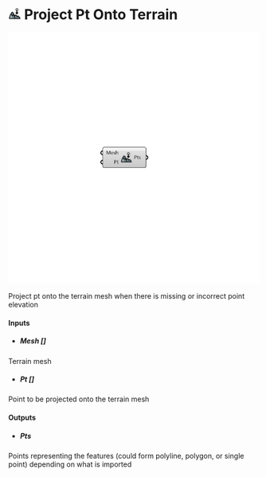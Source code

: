 # ![](../../images/icons/Project_Pt_Onto_Terrain.png) Project Pt Onto Terrain

![](../../images/components/Project_Pt_Onto_Terrain.png)

Project pt onto the terrain mesh when there is missing or incorrect point elevation

#### Inputs
* ##### Mesh []
Terrain mesh
* ##### Pt []
Point to be projected onto the terrain mesh

#### Outputs
* ##### Pts
Points representing the features (could form polyline, polygon, or single point) depending on what is imported